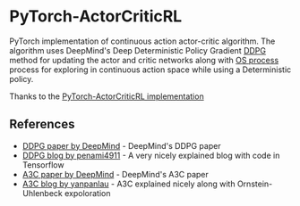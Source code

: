 # PyTorch-ActorCriticRL

PyTorch implementation of continuous action actor-critic algorithm. The algorithm uses DeepMind's Deep Deterministic Policy Gradient [DDPG](https://arxiv.org/abs/1509.02971) method for updating the actor and critic networks along with [OS process](https://en.wikipedia.org/wiki/Ornstein%E2%80%93Uhlenbeck_process) process for exploring in continuous action space while using a Deterministic policy.

Thanks to the [PyTorch-ActorCriticRL implementation](https://github.com/vy007vikas/PyTorch-ActorCriticRL)
## References

* [DDPG paper by DeepMind](https://arxiv.org/abs/1509.02971) - DeepMind's DDPG paper
* [DDPG blog by penami4911](http://pemami4911.github.io/blog/2016/08/21/ddpg-rl.html) - A very nicely explained blog with code in Tensorflow 
* [A3C paper by DeepMind](https://arxiv.org/abs/1602.01783) - DeepMind's A3C paper
* [A3C blog by yanpanlau](https://yanpanlau.github.io/2016/10/11/Torcs-Keras.html) - A3C explained nicely along with  Ornstein-Uhlenbeck expoloration

